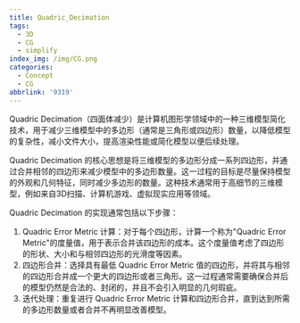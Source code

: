 ```yaml
---
title: Quadric_Decimation
tags:
  - 3D
  - CG
  - simplify
index_img: /img/CG.png
categories:
  - Concept
  - CG
abbrlink: '9319'
---
```


Quadric Decimation（四面体减少）是计算机图形学领域中的一种三维模型简化技术，用于减少三维模型中的多边形（通常是三角形或四边形）数量，以降低模型的复杂性，减小文件大小，提高渲染性能或简化模型以便后续处理。

Quadric Decimation 的核心思想是将三维模型的多边形分成一系列四边形，并通过合并相邻的四边形来减少模型中的多边形数量。这一过程的目标是尽量保持模型的外观和几何特征，同时减少多边形的数量。这种技术通常用于高细节的三维模型，例如来自3D扫描、计算机游戏、虚拟现实应用等领域。

Quadric Decimation 的实现通常包括以下步骤：

1. Quadric Error Metric 计算：对于每个四边形，计算一个称为"Quadric Error Metric"的度量值，用于表示合并该四边形的成本。这个度量值考虑了四边形的形状、大小和与相邻四边形的光滑度等因素。
2. 四边形合并：选择具有最低 Quadric Error Metric 值的四边形，并将其与相邻的四边形合并成一个更大的四边形或者三角形。这一过程通常需要确保合并后的模型仍然是合法的、封闭的，并且不会引入明显的几何瑕疵。
3. 迭代处理：重复进行 Quadric Error Metric 计算和四边形合并，直到达到所需的多边形数量或者合并不再明显改善模型。
